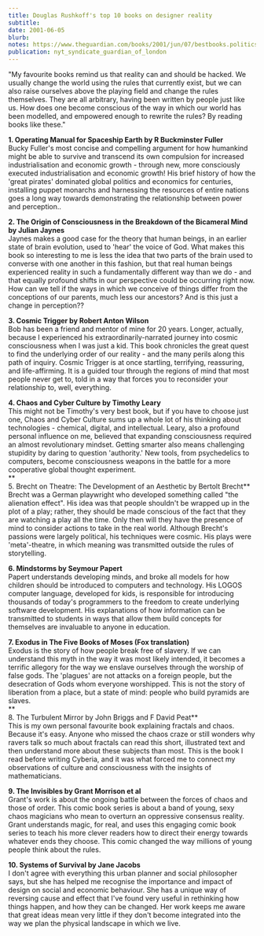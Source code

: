 ```yaml
---
title: Douglas Rushkoff's top 10 books on designer reality
subtitle: 
date: 2001-06-05
blurb: 
notes: https://www.theguardian.com/books/2001/jun/07/bestbooks.politics
publication: nyt_syndicate_guardian_of_london
---
```



"My favourite books remind us that reality can and should be hacked. We usually change the world using the rules that currently exist, but we can also raise ourselves above the playing field and change the rules themselves. They are all arbitrary, having been written by people just like us. How does one become conscious of the way in which our world has been modelled, and empowered enough to rewrite the rules? By reading books like these."

**1. Operating Manual for Spaceship Earth by R Buckminster Fuller**  
Bucky Fuller's most concise and compelling argument for how humankind might be able to survive and transcend its own compulsion for increased industrialisation and economic growth - through new, more consciously executed industrialisation and economic growth! His brief history of how the 'great pirates' dominated global politics and economics for centuries, installing puppet monarchs and harnessing the resources of entire nations goes a long way towards demonstrating the relationship between power and perception..

**2. The Origin of Consciousness in the Breakdown of the Bicameral Mind by Julian Jaynes**  
Jaynes makes a good case for the theory that human beings, in an earlier state of brain evolution, used to 'hear' the voice of God. What makes this book so interesting to me is less the idea that two parts of the brain used to converse with one another in this fashion, but that real human beings experienced reality in such a fundamentally different way than we do - and that equally profound shifts in our perspective could be occurring right now. How can we tell if the ways in which we conceive of things differ from the conceptions of our parents, much less our ancestors? And is this just a change in perception??

**3. Cosmic Trigger by Robert Anton Wilson**  
Bob has been a friend and mentor of mine for 20 years. Longer, actually, because I experienced his extraordinarily-narrated journey into cosmic consciousness when I was just a kid. This book chronicles the great quest to find the underlying order of our reality - and the many perils along this path of inquiry. Cosmic Trigger is at once startling, terrifying, reassuring, and life-affirming. It is a guided tour through the regions of mind that most people never get to, told in a way that forces you to reconsider your relationship to, well, everything.

**4. Chaos and Cyber Culture by Timothy Leary**  
This might not be Timothy's very best book, but if you have to choose just one, Chaos and Cyber Culture sums up a whole lot of his thinking about technologies - chemical, digital, and intellectual. Leary, also a profound personal influence on me, believed that expanding consciousness required an almost revolutionary mindset. Getting smarter also means challenging stupidity by daring to question 'authority.' New tools, from psychedelics to computers, become consciousness weapons in the battle for a more cooperative global thought experiment.  
**  
5\. Brecht on Theatre: The Development of an Aesthetic by Bertolt Brecht**  
Brecht was a German playwright who developed something called "the alienation effect". His idea was that people shouldn't be wrapped up in the plot of a play; rather, they should be made conscious of the fact that they are watching a play all the time. Only then will they have the presence of mind to consider actions to take in the real world. Although Brecht's passions were largely political, his techniques were cosmic. His plays were 'meta'-theatre, in which meaning was transmitted outside the rules of storytelling.

**6. Mindstorms by Seymour Papert**  
Papert understands developing minds, and broke all models for how children should be introduced to computers and technology. His LOGOS computer language, developed for kids, is responsible for introducing thousands of today's programmers to the freedom to create underlying software development. His explanations of how information can be transmitted to students in ways that allow them build concepts for themselves are invaluable to anyone in education.

**7. Exodus in The Five Books of Moses (Fox translation)**  
Exodus is the story of how people break free of slavery. If we can understand this myth in the way it was most likely intended, it becomes a terrific allegory for the way we enslave ourselves through the worship of false gods. The 'plagues' are not attacks on a foreign people, but the desecration of Gods whom everyone worshipped. This is not the story of liberation from a place, but a state of mind: people who build pyramids are slaves.  
**  
8\. The Turbulent Mirror by John Briggs and F David Peat**  
This is my own personal favourite book explaining fractals and chaos. Because it's easy. Anyone who missed the chaos craze or still wonders why ravers talk so much about fractals can read this short, illustrated text and then understand more about these subjects than most. This is the book I read before writing Cyberia, and it was what forced me to connect my observations of culture and consciousness with the insights of mathematicians.

**9. The Invisibles by Grant Morrison et al**  
Grant's work is about the ongoing battle between the forces of chaos and those of order. This comic book series is about a band of young, sexy chaos magicians who mean to overturn an oppressive consensus reality. Grant understands magic, for real, and uses this engaging comic book series to teach his more clever readers how to direct their energy towards whatever ends they choose. This comic changed the way millions of young people think about the rules.

**10. Systems of Survival by Jane Jacobs**  
I don't agree with everything this urban planner and social philosopher says, but she has helped me recognise the importance and impact of design on social and economic behaviour. She has a unique way of reversing cause and effect that I've found very useful in rethinking how things happen, and how they can be changed. Her work keeps me aware that great ideas mean very little if they don't become integrated into the way we plan the physical landscape in which we live.

